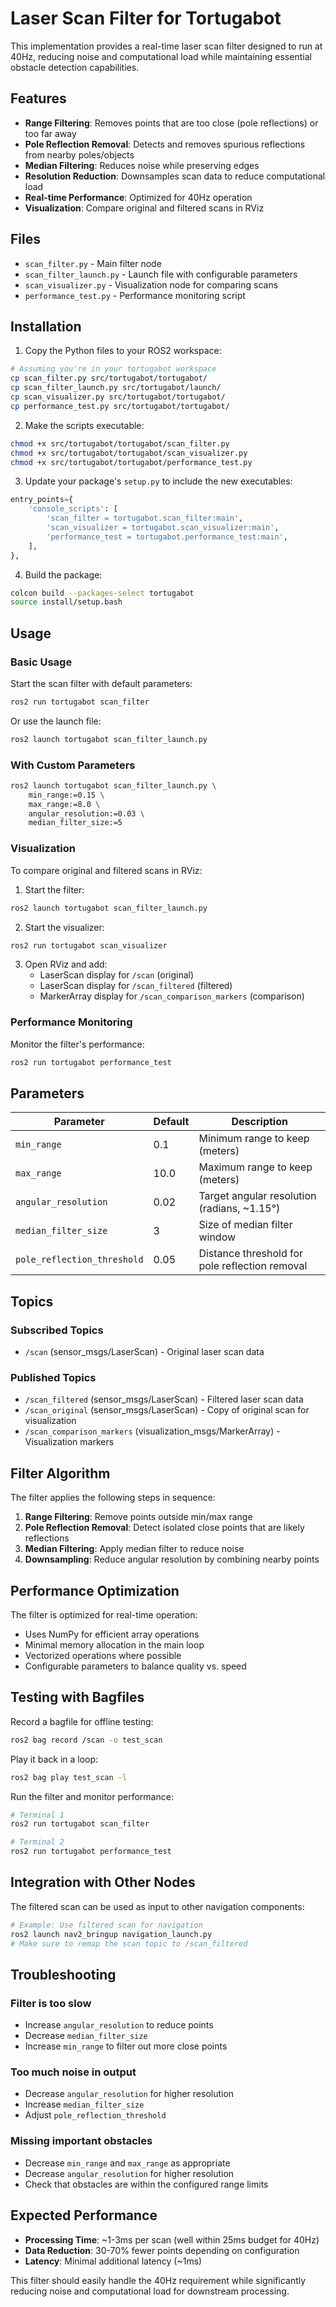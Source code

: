 # Laser Scan Filter for Tortugabot

This implementation provides a real-time laser scan filter designed to run at 40Hz, reducing noise and computational load while maintaining essential obstacle detection capabilities.

## Features

- **Range Filtering**: Removes points that are too close (pole reflections) or too far away
- **Pole Reflection Removal**: Detects and removes spurious reflections from nearby poles/objects
- **Median Filtering**: Reduces noise while preserving edges
- **Resolution Reduction**: Downsamples scan data to reduce computational load
- **Real-time Performance**: Optimized for 40Hz operation
- **Visualization**: Compare original and filtered scans in RViz

## Files

- `scan_filter.py` - Main filter node
- `scan_filter_launch.py` - Launch file with configurable parameters
- `scan_visualizer.py` - Visualization node for comparing scans
- `performance_test.py` - Performance monitoring script

## Installation

1. Copy the Python files to your ROS2 workspace:
```bash
# Assuming you're in your tortugabot workspace
cp scan_filter.py src/tortugabot/tortugabot/
cp scan_filter_launch.py src/tortugabot/launch/
cp scan_visualizer.py src/tortugabot/tortugabot/
cp performance_test.py src/tortugabot/tortugabot/
```

2. Make the scripts executable:
```bash
chmod +x src/tortugabot/tortugabot/scan_filter.py
chmod +x src/tortugabot/tortugabot/scan_visualizer.py
chmod +x src/tortugabot/tortugabot/performance_test.py
```

3. Update your package's `setup.py` to include the new executables:
```python
entry_points={
    'console_scripts': [
        'scan_filter = tortugabot.scan_filter:main',
        'scan_visualizer = tortugabot.scan_visualizer:main',
        'performance_test = tortugabot.performance_test:main',
    ],
},
```

4. Build the package:
```bash
colcon build --packages-select tortugabot
source install/setup.bash
```

## Usage

### Basic Usage

Start the scan filter with default parameters:
```bash
ros2 run tortugabot scan_filter
```

Or use the launch file:
```bash
ros2 launch tortugabot scan_filter_launch.py
```

### With Custom Parameters

```bash
ros2 launch tortugabot scan_filter_launch.py \
    min_range:=0.15 \
    max_range:=8.0 \
    angular_resolution:=0.03 \
    median_filter_size:=5
```

### Visualization

To compare original and filtered scans in RViz:

1. Start the filter:
```bash
ros2 launch tortugabot scan_filter_launch.py
```

2. Start the visualizer:
```bash
ros2 run tortugabot scan_visualizer
```

3. Open RViz and add:
   - LaserScan display for `/scan` (original)
   - LaserScan display for `/scan_filtered` (filtered)
   - MarkerArray display for `/scan_comparison_markers` (comparison)

### Performance Monitoring

Monitor the filter's performance:
```bash
ros2 run tortugabot performance_test
```

## Parameters

| Parameter | Default | Description |
|-----------|---------|-------------|
| `min_range` | 0.1 | Minimum range to keep (meters) |
| `max_range` | 10.0 | Maximum range to keep (meters) |
| `angular_resolution` | 0.02 | Target angular resolution (radians, ~1.15°) |
| `median_filter_size` | 3 | Size of median filter window |
| `pole_reflection_threshold` | 0.05 | Distance threshold for pole reflection removal |

## Topics

### Subscribed Topics
- `/scan` (sensor_msgs/LaserScan) - Original laser scan data

### Published Topics
- `/scan_filtered` (sensor_msgs/LaserScan) - Filtered laser scan data
- `/scan_original` (sensor_msgs/LaserScan) - Copy of original scan for visualization
- `/scan_comparison_markers` (visualization_msgs/MarkerArray) - Visualization markers

## Filter Algorithm

The filter applies the following steps in sequence:

1. **Range Filtering**: Remove points outside min/max range
2. **Pole Reflection Removal**: Detect isolated close points that are likely reflections
3. **Median Filtering**: Apply median filter to reduce noise
4. **Downsampling**: Reduce angular resolution by combining nearby points

## Performance Optimization

The filter is optimized for real-time operation:

- Uses NumPy for efficient array operations
- Minimal memory allocation in the main loop
- Vectorized operations where possible
- Configurable parameters to balance quality vs. speed

## Testing with Bagfiles

Record a bagfile for offline testing:
```bash
ros2 bag record /scan -o test_scan
```

Play it back in a loop:
```bash
ros2 bag play test_scan -l
```

Run the filter and monitor performance:
```bash
# Terminal 1
ros2 run tortugabot scan_filter

# Terminal 2
ros2 run tortugabot performance_test
```

## Integration with Other Nodes

The filtered scan can be used as input to other navigation components:

```bash
# Example: Use filtered scan for navigation
ros2 launch nav2_bringup navigation_launch.py
# Make sure to remap the scan topic to /scan_filtered
```

## Troubleshooting

### Filter is too slow
- Increase `angular_resolution` to reduce points
- Decrease `median_filter_size`
- Increase `min_range` to filter out more close points

### Too much noise in output
- Decrease `angular_resolution` for higher resolution
- Increase `median_filter_size`
- Adjust `pole_reflection_threshold`

### Missing important obstacles
- Decrease `min_range` and `max_range` as appropriate
- Decrease `angular_resolution` for higher resolution
- Check that obstacles are within the configured range limits

## Expected Performance

- **Processing Time**: ~1-3ms per scan (well within 25ms budget for 40Hz)
- **Data Reduction**: 30-70% fewer points depending on configuration
- **Latency**: Minimal additional latency (~1ms)

This filter should easily handle the 40Hz requirement while significantly reducing noise and computational load for downstream processing.